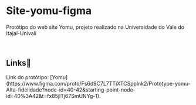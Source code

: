 # Site-yomu-figma
<p>Protótipo do web site Yomu, projeto realizado na Universidade do Vale do Itajaí-Univali</p><br>
<h2>Links🔗</h2>
Link do protótipo: [Yomu](https://www.figma.com/proto/Fs6d9C7L7TTiXTCSpplnk2/Prototype-yomu-Alta-fidelidade?node-id=40-42&starting-point-node-id=40%3A42&t=fx85jlTj67SmUNYg-1).
